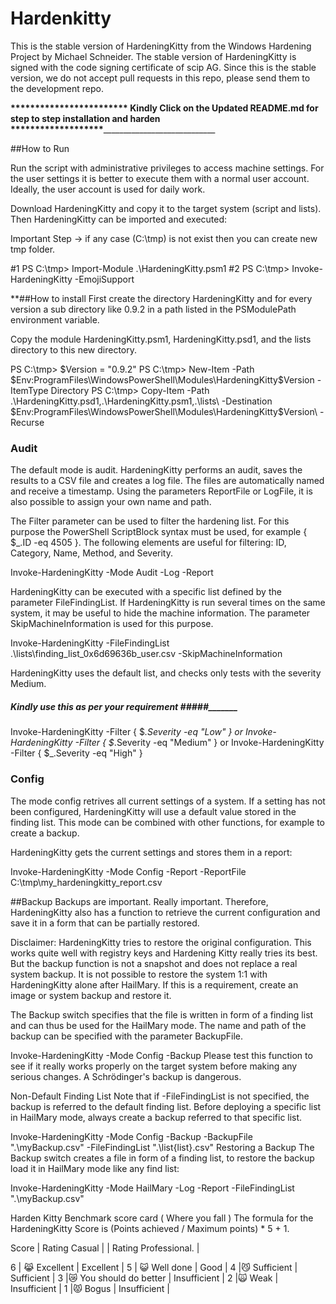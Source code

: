 # Hardenkitty
This is the stable version of HardeningKitty from the Windows Hardening Project by Michael Schneider. The stable version of HardeningKitty is signed with the code signing certificate of scip AG. Since this is the stable version, we do not accept pull requests in this repo, please send them to the development repo.


__________************************ Kindly Click on the Updated README.md  for step to step installation and harden *******************______________________________________


##How to Run

Run the script with administrative privileges to access machine settings. For the user settings it is better to execute them with a normal user account. Ideally, the user account is used for daily work.

Download HardeningKitty and copy it to the target system (script and lists). Then HardeningKitty can be imported and executed:

Important Step -> if any case (C:\tmp) is not exist then you can create new tmp folder.

#1 PS C:\tmp> Import-Module .\HardeningKitty.psm1
#2  PS C:\tmp> Invoke-HardeningKitty -EmojiSupport

**##How to install
First create the directory HardeningKitty and for every version a sub directory like 0.9.2 in a path listed in the PSModulePath environment variable.

Copy the module HardeningKitty.psm1, HardeningKitty.psd1, and the lists directory to this new directory.

PS C:\tmp> $Version = "0.9.2"
PS C:\tmp> New-Item -Path $Env:ProgramFiles\WindowsPowerShell\Modules\HardeningKitty\$Version -ItemType Directory
PS C:\tmp> Copy-Item -Path .\HardeningKitty.psd1,.\HardeningKitty.psm1,.\lists\ -Destination $Env:ProgramFiles\WindowsPowerShell\Modules\HardeningKitty\$Version\ -Recurse
### Audit
The default mode is audit. HardeningKitty performs an audit, saves the results to a CSV file and creates a log file. The files are automatically named and receive a timestamp. Using the parameters ReportFile or LogFile, it is also possible to assign your own name and path.

The Filter parameter can be used to filter the hardening list. For this purpose the PowerShell ScriptBlock syntax must be used, for example { $_.ID -eq 4505 }. The following elements are useful for filtering: ID, Category, Name, Method, and Severity.

Invoke-HardeningKitty -Mode Audit -Log -Report

HardeningKitty can be executed with a specific list defined by the parameter FileFindingList. If HardeningKitty is run several times on the same system, it may be useful to hide the machine information. The parameter SkipMachineInformation is used for this purpose.

Invoke-HardeningKitty -FileFindingList .\lists\finding_list_0x6d69636b_user.csv -SkipMachineInformation

HardeningKitty uses the default list, and checks only tests with the severity Medium.
##### Kindly use this as per your requirement #####_______

Invoke-HardeningKitty -Filter { $_.Severity -eq "Low" }
or
Invoke-HardeningKitty -Filter { $_.Severity -eq "Medium" }
or
Invoke-HardeningKitty -Filter { $_.Severity -eq "High" }

### Config
The mode config retrives all current settings of a system. If a setting has not been configured, HardeningKitty will use a default value stored in the finding list. This mode can be combined with other functions, for example to create a backup.

HardeningKitty gets the current settings and stores them in a report:

Invoke-HardeningKitty -Mode Config -Report -ReportFile C:\tmp\my_hardeningkitty_report.csv

##Backup
Backups are important. Really important. Therefore, HardeningKitty also has a function to retrieve the current configuration and save it in a form that can be partially restored.

Disclaimer: HardeningKitty tries to restore the original configuration. This works quite well with registry keys and Hardening Kitty really tries its best. But the backup function is not a snapshot and does not replace a real system backup. It is not possible to restore the system 1:1 with HardeningKitty alone after HailMary. If this is a requirement, create an image or system backup and restore it.

The Backup switch specifies that the file is written in form of a finding list and can thus be used for the HailMary mode. The name and path of the backup can be specified with the parameter BackupFile.

Invoke-HardeningKitty -Mode Config -Backup
Please test this function to see if it really works properly on the target system before making any serious changes. A Schrödinger's backup is dangerous.

Non-Default Finding List
Note that if -FileFindingList is not specified, the backup is referred to the default finding list. Before deploying a specific list in HailMary mode, always create a backup referred to that specific list.

Invoke-HardeningKitty -Mode Config -Backup -BackupFile ".\myBackup.csv" -FileFindingList ".\list\{list}.csv"
Restoring a Backup
The Backup switch creates a file in form of a finding list, to restore the backup load it in HailMary mode like any find list:

Invoke-HardeningKitty -Mode HailMary -Log -Report -FileFindingList ".\myBackup.csv"

Harden Kitty Benchmark score card ( Where you fall )
The formula for the HardeningKitty Score is (Points achieved / Maximum points) * 5 + 1.

Score | Rating Casual | | Rating Professional. |

6 | 😹 Excellent | Excellent |
5 | 😺 Well done | Good |
4 |😼 Sufficient | Sufficient |
3 |😿 You should do better | Insufficient |
2 |🙀 Weak | Insufficient |
1 |😾 Bogus | Insufficient |
